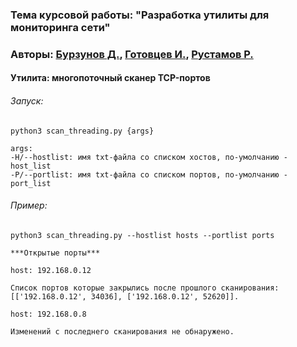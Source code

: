 ### Тема курсовой работы: "Разработка утилиты для мониторинга сети"
### Авторы: [Бурзунов Д.](https://github.com/Aranatell), [Готовцев И.](https://github.com/xotohop), [Рустамов Р.](https://github.com/fewva)

#### Утилита: многопоточный сканер TCP-портов

###### Запуск:
    
    python3 scan_threading.py {args}
    
    args:
    -H/--hostlist: имя txt-файла со списком хостов, по-умолчанию - host_list
    -P/--portlist: имя txt-файла со списком портов, по-умолчанию - port_list

###### Пример:

    python3 scan_threading.py --hostlist hosts --portlist ports
    
    ***Открытые порты***

    host: 192.168.0.12

    Список портов которые закрылись после прошлого сканирования:
    [['192.168.0.12', 34036], ['192.168.0.12', 52620]].

    host: 192.168.0.8

    Изменений с последнего сканирования не обнаружено.
